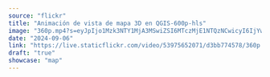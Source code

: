 ```yaml
---
source: "flickr"
title: "Animación de vista de mapa 3D en QGIS-600p-hls"
image: "360p.mp4?s=eyJpIjo1Mzk3NTY1MjA3MSwiZSI6MTczMjE1NTQzNCwicyI6IjYwOWRhMTBkYzlmODM0M2FhYTUwMGU3YWU5YTE1YmYzYmJiODM5NjciLCJ2IjoxfQ.mp4"
date: "2024-09-06"
link: "https://live.staticflickr.com/video/53975652071/d3bb774578/360p.mp4?s=eyJpIjo1Mzk3NTY1MjA3MSwiZSI6MTczMjE1NTQzNCwicyI6IjYwOWRhMTBkYzlmODM0M2FhYTUwMGU3YWU5YTE1YmYzYmJiODM5NjciLCJ2IjoxfQ"
draft: "true"
showcase: "map"
---
```

